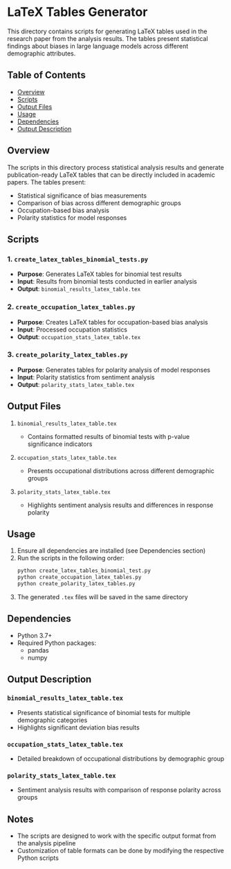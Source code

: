 # LaTeX Tables Generator

This directory contains scripts for generating LaTeX tables used in the research paper from the analysis results. The tables present statistical findings about biases in large language models across different demographic attributes.

## Table of Contents
- [Overview](#overview)
- [Scripts](#scripts)
- [Output Files](#output-files)
- [Usage](#usage)
- [Dependencies](#dependencies)
- [Output Description](#output-description)

## Overview

The scripts in this directory process statistical analysis results and generate publication-ready LaTeX tables that can be directly included in academic papers. The tables present:

- Statistical significance of bias measurements
- Comparison of bias across different demographic groups
- Occupation-based bias analysis
- Polarity statistics for model responses

## Scripts

### 1. `create_latex_tables_binomial_tests.py`
- **Purpose**: Generates LaTeX tables for binomial test results
- **Input**: Results from binomial tests conducted in earlier analysis
- **Output**: `binomial_results_latex_table.tex`

### 2. `create_occupation_latex_tables.py`
- **Purpose**: Creates LaTeX tables for occupation-based bias analysis
- **Input**: Processed occupation statistics
- **Output**: `occupation_stats_latex_table.tex`

### 3. `create_polarity_latex_tables.py`
- **Purpose**: Generates tables for polarity analysis of model responses
- **Input**: Polarity statistics from sentiment analysis
- **Output**: `polarity_stats_latex_table.tex`

## Output Files

1. `binomial_results_latex_table.tex`
   - Contains formatted results of binomial tests with p-value significance indicators

2. `occupation_stats_latex_table.tex`
   - Presents occupational distributions across different demographic groups

3. `polarity_stats_latex_table.tex`
   - Highlights sentiment analysis results and differences in response polarity

## Usage

1. Ensure all dependencies are installed (see Dependencies section)
2. Run the scripts in the following order:
   ```bash
   python create_latex_tables_binomial_test.py
   python create_occupation_latex_tables.py
   python create_polarity_latex_tables.py
   ```
3. The generated `.tex` files will be saved in the same directory

## Dependencies

- Python 3.7+
- Required Python packages:
  - pandas
  - numpy

## Output Description

### `binomial_results_latex_table.tex`
- Presents statistical significance of binomial tests for multiple demographic categories
- Highlights significant deviation bias results

### `occupation_stats_latex_table.tex`
- Detailed breakdown of occupational distributions by demographic group

### `polarity_stats_latex_table.tex`
- Sentiment analysis results with comparison of response polarity across groups

## Notes

- The scripts are designed to work with the specific output format from the analysis pipeline
- Customization of table formats can be done by modifying the respective Python scripts

